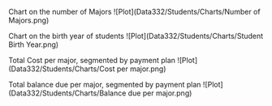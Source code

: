 Chart on the number of Majors
![Plot](Data332/Students/Charts/Number of Majors.png)







Chart on the birth year of students
![Plot](Data332/Students/Charts/Student Birth Year.png)








Total Cost per major, segmented by payment plan
![Plot](Data332/Students/Charts/Cost per major.png)








Total balance due per major, segmented by payment plan
![Plot](Data332/Students/Charts/Balance due per major.png)
